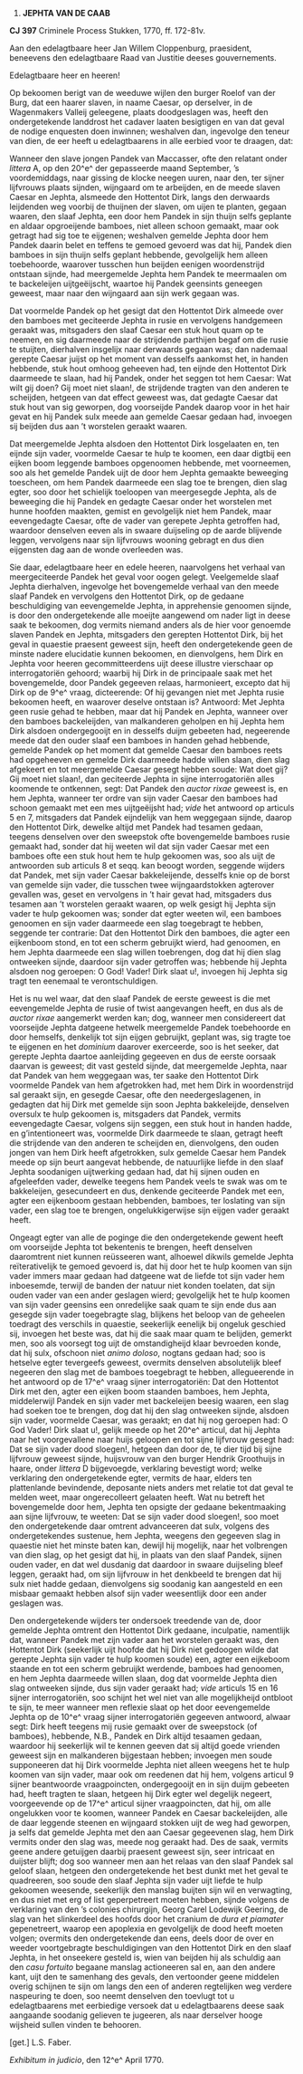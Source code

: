 1.  **JEPHTA VAN DE CAAB**

**CJ 397** Criminele Process Stukken, 1770, ff. 172-81v.

Aan den edelagtbaare heer Jan Willem Cloppenburg, praesident, beneevens
den edelagtbaare Raad van Justitie deeses gouvernements.

Edelagtbaare heer en heeren!

Op bekoomen berigt van de weeduwe wijlen den burger Roelof van der Burg,
dat een haarer slaven, in naame Caesar, op derselver, in de Wagenmakers
Valleij geleegene, plaats doodgeslagen was, heeft den ondergetekende
landdrost het cadaver laaten besigtigen en van dat geval de nodige
enquesten doen inwinnen; weshalven dan, ingevolge den teneur van dien,
de eer heeft u edelagtbaarens in alle eerbied voor te draagen, dat:

Wanneer den slave jongen Pandek van Maccasser, ofte den relatant onder
*littera* A, op den 20^e^ der gepasseerde maand September, ’s
voordemiddags, naar gissing de klocke neegen uuren, naar den, ter sijner
lijfvrouws plaats sijnden, wijngaard om te arbeijden, en de meede slaven
Caesar en Jephta, alsmeede den Hottentot Dirk, langs den derwaards
leijdenden weg voorbij de thuijnen der slaven, om uijen te planten,
gegaan waaren, den slaaf Jephta, een door hem Pandek in sijn thuijn
selfs geplante en aldaar opgroeijende bamboes, niet alleen schoon
gemaakt, maar ook getragt had sig toe te eijgenen; weshalven gemelde
Jephta door hem Pandek daarin belet en teffens te gemoed gevoerd was dat
hij, Pandek dien bamboes in sijn thuijn selfs geplant hebbende,
gevolgelijk hem alleen toebehoorde, waarover tusschen hun beijden
eenigen woordenstrijd ontstaan sijnde, had meergemelde Jephta hem Pandek
te meermaalen om te backeleijen uijtgeëijscht, waartoe hij Pandek
geensints geneegen geweest, maar naar den wijngaard aan sijn werk gegaan
was.

Dat voormelde Pandek op het gesigt dat den Hottentot Dirk almeede over
den bamboes met geciteerde Jephta in rusie en vervolgens handgemeen
geraakt was, mitsgaders den slaaf Caesar een stuk hout quam op te
neemen, en sig daarmeede naar de strijdende parthijen begaf om die rusie
te stuijten, dierhalven insgelijx naar derwaards gegaan was; dan
nademaal gerepte Caesar juijst op het moment van desselfs aankomst het,
in handen hebbende, stuk hout omhoog geheeven had, ten eijnde den
Hottentot Dirk daarmeede te slaan, had hij Pandek, onder het seggen tot
hem Caesar: Wat wilt gij doen? Gij moet niet slaan!, de strijdende
tragten van den anderen te scheijden, hetgeen van dat effect geweest
was, dat gedagte Caesar dat stuk hout van sig geworpen, dog voorseijde
Pandek daarop voor in het hair gevat en hij Pandek sulx meede aan
gemelde Caesar gedaan had, invoegen sij beijden dus aan ’t worstelen
geraakt waaren.

Dat meergemelde Jephta alsdoen den Hottentot Dirk losgelaaten en, ten
eijnde sijn vader, voormelde Caesar te hulp te koomen, een daar digtbij
een eijken boom leggende bamboes opgenoomen hebbende, met voorneemen,
soo als het gemelde Pandek uijt de door hem Jephta gemaakte beweeging
toescheen, om hem Pandek daarmeede een slag toe te brengen, dien slag
egter, soo door het schielijk toeloopen van meergesegde Jephta, als de
beweeging die hij Pandek en gedagte Caesar onder het worstelen met hunne
hoofden maakten, gemist en gevolgelijk niet hem Pandek, maar
eevengedagte Caesar, ofte de vader van gerepete Jephta getroffen had,
waardoor denselven eeven als in swaare duijseling op de aarde blijvende
leggen, vervolgens naar sijn lijfvrouws wooning gebragt en dus dien
eijgensten dag aan de wonde overleeden was.

Sie daar, edelagtbaare heer en edele heeren, naarvolgens het verhaal van
meergeciteerde Pandek het geval voor oogen gelegt. Veelgemelde slaaf
Jephta dierhalven, ingevolge het bovengemelde verhaal van den meede
slaaf Pandek en vervolgens den Hottentot Dirk, op de gedaane
beschuldiging van eevengemelde Jephta, in apprehensie genoomen sijnde,
is door den ondergetekende alle moeijte aangewend om nader ligt in deese
saak te bekoomen, dog vermits niemand anders als de hier voor genoemde
slaven Pandek en Jephta, mitsgaders den gerepten Hottentot Dirk, bij het
geval in quaestie praesent geweest sijn, heeft den ondergetekende geen
de minste nadere elucidatie kunnen bekoomen, en dienvolgens, hem Dirk en
Jephta voor heeren gecommitteerdens uijt deese illustre vierschaar op
interrogatoriën gehoord; waarbij hij Dirk in de principaale saak met het
bovengemelde, door Pandek gegeeven relaas, harmonieert, excepto dat hij
Dirk op de 9^e^ vraag, dicteerende: Of hij gevangen niet met Jephta
rusie bekoomen heeft, en waarover deselve ontstaan is? Antwoord: Met
Jephta geen rusie gehad te hebben, maar dat hij Pandek en Jephta,
wanneer over den bamboes backeleijden, van malkanderen geholpen en hij
Jephta hem Dirk alsdoen ondergegooijt en in desselfs duijm gebeeten had,
negeerende meede dat den ouder slaaf een bamboes in handen gehad
hebbende, gemelde Pandek op het moment dat gemelde Caesar den bamboes
reets had opgeheeven en gemelde Dirk daarmeede hadde willen slaan, dien
slag afgekeert en tot meergemelde Caesar gesegt hebben soude: Wat doet
gij? Gij moet niet slaan!, dan geciteerde Jephta in sijne
interrogatoriën alles koomende te ontkennen, segt: Dat Pandek den
*auctor rixae* geweest is, en hem Jephta, wanneer ter ordre van sijn
vader Caesar den bamboes had schoon gemaakt met een mes uijtgeëijsht
had; *vide* het antwoord op articuls 5 en 7, mitsgaders dat Pandek
eijndelijk van hem weggegaan sijnde, daarop den Hottentot Dirk, dewelke
altijd met Pandek had tesamen gedaan, teegens denselven over den
sweepstok ofte bovengemelde bamboes rusie gemaakt had, sonder dat hij
weeten wil dat sijn vader Caesar met een bamboes ofte een stuk hout hem
te hulp gekoomen was, soo als uijt de antwoorden sub articuls 8 et seqq.
kan beoogt worden, seggende wijders dat Pandek, met sijn vader Caesar
bakkeleijende, desselfs knie op de borst van gemelde sijn vader, die
tusschen twee wijngaardstokken agterover gevallen was, geset en
vervolgens in ’t hair gevat had, mitsgaders dus tesamen aan ’t worstelen
geraakt waaren, op welk gesigt hij Jephta sijn vader te hulp gekoomen
was; sonder dat egter weeten wil, een bamboes genoomen en sijn vader
daarmeede een slag toegebragt te hebben, seggende ter contrarie: Dat den
Hottentot Dirk den bamboes, die agter een eijkenboom stond, en tot een
scherm gebruijkt wierd, had genoomen, en hem Jephta daarmeede een slag
willen toebrengen, dog dat hij dien slag ontweeken sijnde, daardoor sijn
vader getroffen was; hebbende hij Jephta alsdoen nog geroepen: O God!
Vader! Dirk slaat u!, invoegen hij Jephta sig tragt ten eenemaal te
verontschuldigen.

Het is nu wel waar, dat den slaaf Pandek de eerste geweest is die met
eevengemelde Jephta de rusie of twist aangevangen heeft, en dus als de
*auctor rixae* aangemerkt werden kan; dog, wanneer men considereert dat
voorseijde Jephta datgeene hetwelk meergemelde Pandek toebehoorde en
door hemselfs, denkelijk tot sijn eijgen gebruijkt, geplant was, sig
tragte toe te eijgenen en het *dominium* daarover exerceerde, soo is het
seeker, dat gerepte Jephta daartoe aanleijding gegeeven en dus de eerste
oorsaak daarvan is geweest; dit vast gesteld sijnde, dat meergemelde
Jephta, naar dat Pandek van hem weggegaan was, ter saake den Hottentot
Dirk voormelde Pandek van hem afgetrokken had, met hem Dirk in
woordenstrijd sal geraakt sijn, en gesegde Caesar, ofte den
needergeslagenen, in gedagten dat hij Dirk met gemelde sijn soon Jephta
bakkeleijde, denselven oversulx te hulp gekoomen is, mitsgaders dat
Pandek, vermits eevengedagte Caesar, volgens sijn seggen, een stuk hout
in handen hadde, en g’intentioneert was, voormelde Dirk daarmeede te
slaan, getragt heeft die strijdende van den anderen te scheijden en,
dienvolgens, den ouden jongen van hem Dirk heeft afgetrokken, sulx
gemelde Caesar hem Pandek meede op sijn beurt aangevat hebbende, de
natuurlijke liefde in den slaaf Jephta soodanigen uijtwerking gedaan
had, dat hij sijnen ouden en afgeleefden vader, dewelke teegens hem
Pandek veels te swak was om te bakkeleijen, gesecundeert en dus,
denkende geciteerde Pandek met een, agter een eijkenboom gestaan
hebbenden, bamboes, ter loslating van sijn vader, een slag toe te
brengen, ongelukkigerwijse sijn eijgen vader geraakt heeft.

Ongeagt egter van alle de poginge die den ondergetekende gewent heeft om
voorseijde Jephta tot bekentenis te brengen, heeft denselven daaromtrent
niet kunnen reüsseeren want, alhoewel dikwils gemelde Jephta
reïterativelijk te gemoed gevoerd is, dat hij door het te hulp koomen
van sijn vader immers maar gedaan had datgeene wat de liefde tot sijn
vader hem inboesemde, terwijl de banden der natuur niet konden toelaten,
dat sijn ouden vader van een ander geslagen wierd; gevolgelijk het te
hulp koomen van sijn vader geensins een onredelijke saak quam te sijn
ende dus aan gesegde sijn vader toegebragte slag, blijkens het beloop
van de geheelen toedragt des verschils in quaestie, seekerlijk eenelijk
bij ongeluk geschied sij, invoegen het beste was, dat hij die saak maar
quam te belijden, gemerkt men, soo als voorsegt tog uijt de
omstandigheijd klaar bevroeden konde, dat hij sulx, ofschoon niet *animo
doloso*, nogtans gedaan had; soo is hetselve egter tevergeefs geweest,
overmits denselven absolutelijk bleef negeeren den slag met de bamboes
toegebragt te hebben, allegueerende in het antwoord op de 17^e^ vraag
sijner interrogatoriën: Dat den Hottentot Dirk met den, agter een eijken
boom staanden bamboes, hem Jephta, middelerwijl Pandek en sijn vader met
backeleijen beesig waaren, een slag had soeken toe te brengen, dog dat
hij den slag ontweeken sijnde, alsdoen sijn vader, voormelde Caesar, was
geraakt; en dat hij nog geroepen had: O God Vader! Dirk slaat u!, gelijk
meede op het 20^e^ articul, dat hij Jephta naar het voorgevallene naar
huijs geloopen en tot sijne lijfvrouw gesegt had: Dat se sijn vader dood
sloegen!, hetgeen dan door de, te dier tijd bij sijne lijfvrouw geweest
sijnde, huijsvrouw van den burger Hendrik Groothuijs in haare, onder
*littera* D bijgevoegde, verklaring bevestigt word; welke verklaring den
ondergetekende egter, vermits de haar, elders ten plattenlande
bevindende, deposante niets anders met relatie tot dat geval te melden
weet, maar ongerecolleert gelaaten heeft. Wat nu betreft het
bovengemelde door hem, Jephta ten opsigte der gedaane bekentmaaking aan
sijne lijfvrouw, te weeten: Dat se sijn vader dood sloegen!, soo moet
den ondergetekende daar omtrent advanceeren dat sulx, volgens des
ondergetekendes sustenue, hem Jephta, weegens den gegeeven slag in
quaestie niet het minste baten kan, dewijl hij mogelijk, naar het
volbrengen van dien slag, op het gesigt dat hij, in plaats van den slaaf
Pandek, sijnen ouden vader, en dat wel dusdanig dat daardoor in swaare
duijseling bleef leggen, geraakt had, om sijn lijfvrouw in het denkbeeld
te brengen dat hij sulx niet hadde gedaan, dienvolgens sig soodanig kan
aangesteld en een misbaar gemaakt hebben alsof sijn vader weesentlijk
door een ander geslagen was.

Den ondergetekende wijders ter ondersoek treedende van de, door gemelde
Jephta omtrent den Hottentot Dirk gedaane, inculpatie, namentlijk dat,
wanneer Pandek met zijn vader aan het worstelen geraakt was, den
Hottentot Dirk (seekerlijk uijt hoofde dat hij Dirk niet gedoogen wilde
dat gerepte Jephta sijn vader te hulp koomen soude) een, agter een
eijkeboom staande en tot een scherm gebruijkt werdende, bamboes had
genoomen, en hem Jephta daarmeede willen slaan, dog dat voormelde Jephta
dien slag ontweeken sijnde, dus sijn vader geraakt had; *vide* articuls
15 en 16 sijner interrogatoriën, soo schijnt het wel niet van alle
mogelijkheijd ontbloot te sijn, te meer wanneer men reflexie slaat op
het door eevengemelde Jephta op de 10^e^ vraag sijner interrogatoriën
gegeeven antwoord, alwaar segt: Dirk heeft teegens mij rusie gemaakt
over de sweepstock (of bamboes), hebbende, N.B., Pandek en Dirk altijd
tesaamen gedaan, waardoor hij seekerlijk wil te kennen geeven dat sij
altijd goede vrienden geweest sijn en malkanderen bijgestaan hebben;
invoegen men soude supponeeren dat hij Dirk voormelde Jephta niet alleen
weegens het te hulp koomen van sijn vader, maar ook om reedenen dat hij
hem, volgens articul 9 sijner beantwoorde vraagpoincten, ondergegooijt
en in sijn duijm gebeeten had, heeft tragten te slaan, hetgeen hij Dirk
egter wel degelijk negeert, voorgeevende op de 17^e^ articul sijner
vraagpoincten, dat hij, om alle ongelukken voor te koomen, wanneer
Pandek en Caesar backeleijden, alle de daar leggende steenen en
wijngaard stokken uijt de weg had geworpen, ja selfs dat gemelde Jephta
met den aan Caesar gegeevenen slag, hem Dirk vermits onder den slag was,
meede nog geraakt had. Des de saak, vermits geene andere getuijgen
daarbij praesent geweest sijn, seer intricaat en duijster blijft; dog
soo wanneer men aan het relaas van den slaaf Pandek sal geloof slaan,
hetgeen den ondergetekende het best dunkt met het geval te quadreeren,
soo soude den slaaf Jephta sijn vader uijt liefde te hulp gekoomen
weesende, seekerlijk den manslag buijten sijn wil en verwagting, en dus
niet met erg of list geperpetreert moeten hebben, sijnde volgens de
verklaring van den ’s colonies chirurgijn, Georg Carel Lodewijk Geering,
de slag van het slinkerdeel des hoofds door het cranium de *dura et
piamater* gepenetreert, waarop een apoplexia en gevolgelijk de dood
heeft moeten volgen; overmits den ondergetekende dan eens, deels door de
over en weeder voortgebragte beschuldigingen van den Hottentot Dirk en
den slaaf Jephta, in het onseekere gesteld is, wien van beijden hij als
schuldig aan den *casu fortuito* begaane manslag actioneeren sal en, aan
den andere kant, uijt den te samenhang des gevals, den vertoonder geene
middelen overig schijnen te sijn om langs den een of anderen regtelijken
weg verdere naspeuring te doen, soo neemt denselven den toevlugt tot u
edelagtbaarens met eerbiedige versoek dat u edelagtbaarens deese saak
aangaande soodanig gelieven te jugeeren, als naar derselver hooge
wijsheid sullen vinden te behooren.

\[get.\] L.S. Faber.

*Exhibitum in judicio*, den 12^e^ April 1770.
